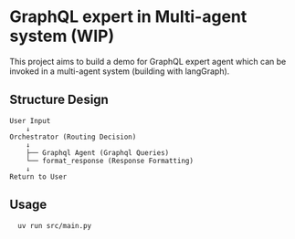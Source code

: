 # GraphQL expert in Multi-agent system (WIP)

This project aims to build a demo for GraphQL expert agent which can be invoked in a multi-agent system (building with langGraph).

## Structure Design

```
User Input
    ↓
Orchestrator (Routing Decision)
    ↓
    ├── Graphql Agent (Graphql Queries) 
    └── format_response (Response Formatting)
    ↓
Return to User
```

## Usage

```bash
  uv run src/main.py
```



